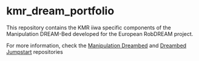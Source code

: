 # kmr_dream_portfolio
This repository contains the KMR iiwa specific components of the Manipulation DREAM-Bed developed for the European RobDREAM project.

For more information, check the [Manipulation Dreambed](https://github.com/kth-ros-pkg/manipulation_dreambed) and [Dreambed Jumpstart](https://github.com/kth-ros-pkg/manipulation_dreambed_jumpstart/wiki) repositories

